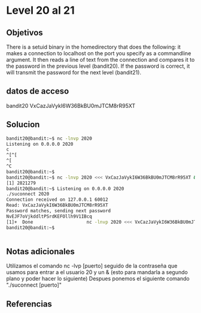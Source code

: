 # Level 20 al 21
## Objetivos
There is a setuid binary in the homedirectory that does the following: it makes a connection to localhost on the port you specify as a commandline argument. It then reads a line of text from the connection and compares it to the password in the previous level (bandit20). If the password is correct, it will transmit the password for the next level (bandit21).
## datos de acceso
bandit20
VxCazJaVykI6W36BkBU0mJTCM8rR95XT
## Solucion
```bash
bandit20@bandit:~$ nc -lnvp 2020
Listening on 0.0.0.0 2020
c
^[^[
^[
^C
bandit20@bandit:~$
bandit20@bandit:~$ nc -lnvp 2020 <<< VxCazJaVykI6W36BkBU0mJTCM8rR95XT &
[1] 2821279
bandit20@bandit:~$ Listening on 0.0.0.0 2020
./suconnect 2020
Connection received on 127.0.0.1 60012
Read: VxCazJaVykI6W36BkBU0mJTCM8rR95XT
Password matches, sending next password
NvEJF7oVjkddltPSrdKEFOllh9V1IBcq
[1]+  Done                    nc -lnvp 2020 <<< VxCazJaVykI6W36BkBU0mJTCM8rR95XT
bandit20@bandit:~$



```
## Notas adicionales
Utilizamos el comando nc -lvp [puerto] seguido de la contraseña que usamos para entrar a el usuario 20 y un & (esto para mandarla a segundo plano y poder hacer lo siguiente)
Despues ponemos el siguiente comando "./suconnect [puerto]"
## Referencias


